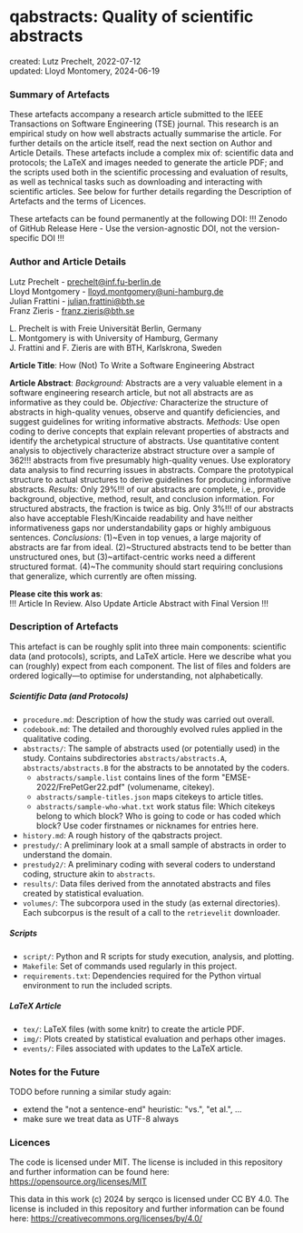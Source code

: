 # qabstracts: Quality of scientific abstracts

created: Lutz Prechelt, 2022-07-12  
updated: Lloyd Montomery, 2024-06-19

### Summary of Artefacts

These artefacts accompany a research article submitted to the IEEE Transactions on Software Engineering (TSE) journal. This research is an empirical study on how well abstracts actually summarise the article. For further details on the article itself, read the next section on Author and Article Details. These artefacts include a complex mix of: scientific data and protocols; the LaTeX and images needed to generate the article PDF; and the scripts used both in the scientific processing and evaluation of results, as well as technical tasks such as downloading and interacting with scientific articles. See below for further details regarding the Description of Artefacts and the terms of Licences.

These artefacts can be found permanently at the following DOI: !!! Zenodo of GitHub Release Here - Use the version-agnostic DOI, not the version-specific DOI !!!

### Author and Article Details

Lutz Prechelt - prechelt@inf.fu-berlin.de  
Lloyd Montgomery - lloyd.montgomery@uni-hamburg.de  
Julian Frattini - julian.frattini@bth.se  
Franz Zieris - franz.zieris@bth.se  

L. Prechelt is with Freie Universität Berlin, Germany  
L. Montgomery is with University of Hamburg, Germany  
J. Frattini and F. Zieris are with BTH, Karlskrona, Sweden  

**Article Title**: How (Not) To Write a Software Engineering Abstract

**Article Abstract**: *Background:* Abstracts are a very valuable element in a software engineering research article, but not all abstracts are as informative as they could be. *Objective:* Characterize the structure of abstracts in high-quality venues, observe and quantify deficiencies, and suggest guidelines for writing informative abstracts. *Methods:* Use open coding to derive concepts that explain relevant properties of abstracts and identify the archetypical structure of abstracts. Use quantitative content analysis to objectively characterize abstract structure over a sample of 362!!! abstracts from five presumably high-quality venues. Use exploratory data analysis to find recurring issues in abstracts. Compare the prototypical structure to actual structures to derive guidelines for producing informative abstracts. *Results:* Only 29\%!!! of our abstracts are complete, i.e., provide background, objective, method, result, and conclusion information. For structured abstracts, the fraction is twice as big. Only 3\%!!! of our abstracts also have acceptable Flesh/Kincaide readability and have neither informativeness gaps nor understandability gaps or highly ambiguous sentences. *Conclusions:* (1)~Even in top venues, a large majority of abstracts are far from ideal. (2)~Structured abstracts tend to be better than unstructured ones, but (3)~artifact-centric works need a different structured format. (4)~The community should start requiring conclusions that generalize, which currently are often missing.

**Please cite this work as**:  
!!! Article In Review. Also Update Article Abstract with Final Version !!!

### Description of Artefacts

This artefact is can be roughly split into three main components: scientific data (and protocols), scripts, and LaTeX article. Here we describe what you can (roughly) expect from each component. The list of files and folders are ordered logically—to optimise for understanding, not alphabetically.

##### Scientific Data (and Protocols)
- `procedure.md`: Description of how the study was carried out overall.
- `codebook.md`: The detailed and thoroughly evolved rules applied in the qualitative coding.
- `abstracts/`: The sample of abstracts used (or potentially used) in the study. Contains subdirectories `abstracts/abstracts.A`, `abstracts/abstracts.B` for the abstracts to be annotated by the coders.    
  - `abstracts/sample.list` contains lines of the form "EMSE-2022/FrePetGer22.pdf" (volumename, citekey).  
  - `abstracts/sample-titles.json` maps citekeys to article titles.  
  - `abstracts/sample-who-what.txt` work status file: Which citekeys belong to which block? Who is going to code or has coded which block? Use coder firstnames or nicknames for entries here.
- `history.md`: A rough history of the qabstracts project.
- `prestudy/`: A preliminary look at a small sample of abstracts in order to understand the domain.
- `prestudy2/`: A preliminary coding with several coders to understand coding, structure akin to `abstracts`.
- `results/`: Data files derived from the annotated abstracts and files created by statistical evaluation.
- `volumes/`: The subcorpora used in the study (as external directories). Each subcorpus is the result of a call to the `retrievelit` downloader.

##### Scripts
- `script/`: Python and R scripts for study execution, analysis, and plotting.
- `Makefile`: Set of commands used regularly in this project.
- `requirements.txt`: Dependencies required for the Python virtual environment to run the included scripts.

##### LaTeX Article
- `tex/`: LaTeX files (with some knitr) to create the article PDF.
- `img/`: Plots created by statistical evaluation and perhaps other images.
- `events/`: Files associated with updates to the LaTeX article.

### Notes for the Future

TODO before running a similar study again:
- extend the "not a sentence-end" heuristic:
  "vs.", "et al.", ...
- make sure we treat data as UTF-8 always

### Licences

The code is licensed under MIT. The license is included in this repository and further information can be found here: https://opensource.org/licenses/MIT

This data in this work (c) 2024 by serqco is licensed under CC BY 4.0. The license is included in this repository and further information can be found here: https://creativecommons.org/licenses/by/4.0/
